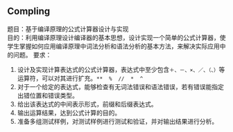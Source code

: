## Compling



题目：基于编译原理的公式计算器设计与实现 <br>
目的：利用编译原理设计编译器的基本思想，设计实现一个简单的公式计算器，使学生掌握如何应用编译原理中词法分析和语法分析的基本方法，来解决实际应用中的问题。
要求：
1. 设计及实现计算表达式的公式计算器，表达式中至少包含`＋、－、×、／、（、）`等运算符，可以对其进行扩充。`**  %  //  *  ^    `
2. 对于一个给定的表达式，能够检查有无词法错误和语法错误，若有错误能指定出错位置和错误类型。
3. 给出该表达式的中间表示形式，前缀和后缀表达式。
4. 输出运算结果，达到公式计算的目的。
5. 准备多组测试样例，对测试样例进行测试和验证，并对输出结果进行分析。
